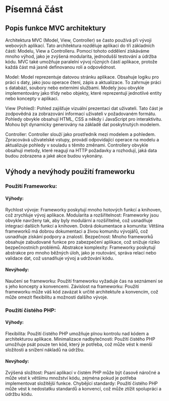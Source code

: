 # Písemná část

## Popis funkce MVC architektury

Architektura MVC (Model, View, Controller) se často používá při vývoji webových aplikací. Tato architektura rozděluje aplikaci do tří základních částí: Modelu, View a Controlleru. Pomocí tohoto oddělení získáváme mnoho výhod, jako je zvýšená modularita, jednodušší testování a údržba kódu. MVC také umožňuje paralelní vývoj různých částí aplikace, protože každá část má jasně definovanou roli a odpovědnost.

Model: Model reprezentuje datovou stránku aplikace. Obsahuje logiku pro práci s daty, jako jsou operace čtení, zápis a aktualizace. To zahrnuje práci s databází, soubory nebo externími službami. Modely jsou obvykle implementovány jako třídy nebo objekty, které reprezentují jednotlivé entity nebo koncepty v aplikaci.

View (Pohled): Pohled zajišťuje vizuální prezentaci dat uživateli. Tato část je zodpovědná za zobrazování informací uživateli v požadovaném formátu. Pohledy obvykle obsahují HTML, CSS a někdy i JavaScript pro interaktivitu. Mohou být dynamicky generovány na základě dat poskytnutých modelem.

Controller: Controller slouží jako prostředník mezi modelem a pohledem. Zpracovává uživatelské vstupy, provádí odpovídající operace na modelu a aktualizuje pohledy v souladu s těmito změnami. Controllery obvykle obsahují metody, které reagují na HTTP požadavky a rozhodují, jaká data budou zobrazena a jaké akce budou vykonány.

## Výhody a nevýhody použití frameworku

### Použití Frameworku:
#### Výhody:
Rychlost vývoje: Frameworky poskytují mnoho hotových funkcí a knihoven, což zrychluje vývoj aplikace.
Modularita a rozšiřitelnost: Frameworky jsou obvykle navrženy tak, aby byly modulární a rozšiřitelné, což usnadňuje integraci dalších funkcí a knihoven.
Dobrá dokumentace a komunita: Většina frameworků má dobrou dokumentaci a živou komunitu vývojářů, což usnadňuje získání podpory a znalostí.
Bezpečnost: Mnoho frameworků obsahuje zabudované funkce pro zabezpečení aplikace, což snižuje riziko bezpečnostních problémů.
Abstrakce komplexity: Frameworky poskytují abstrakce pro mnoho běžných úloh, jako je routování, správa relací nebo validace dat, což usnadňuje vývoj a udržování kódu.

#### Nevýhody:
Naučení se frameworku: Použití frameworku vyžaduje čas na seznámení se s jeho koncepty a konvencemi.
Závislost na frameworku: Použití frameworku může váš kód zavázat k určité architektuře a konvencím, což může omezit flexibilitu a možnosti dalšího vývoje.

### Použití čistého PHP:
#### Výhody:
Flexibilita: Použití čistého PHP umožňuje plnou kontrolu nad kódem a architekturou aplikace.
Minimalizace nadbytečnosti: Použití čistého PHP umožňuje psát pouze ten kód, který je potřeba, což může vést k menší složitosti a snížení nákladů na údržbu.
#### Nevýhody:
Zvýšená složitost: Psaní aplikací v čistém PHP může být časově náročné a může vést k většímu množství kódu, zejména pokud je potřeba implementovat složitější funkce.
Chybějící standardy: Použití čistého PHP může vést k nedostatku standardů a konvencí, což může ztížit spolupráci a údržbu kódu.

